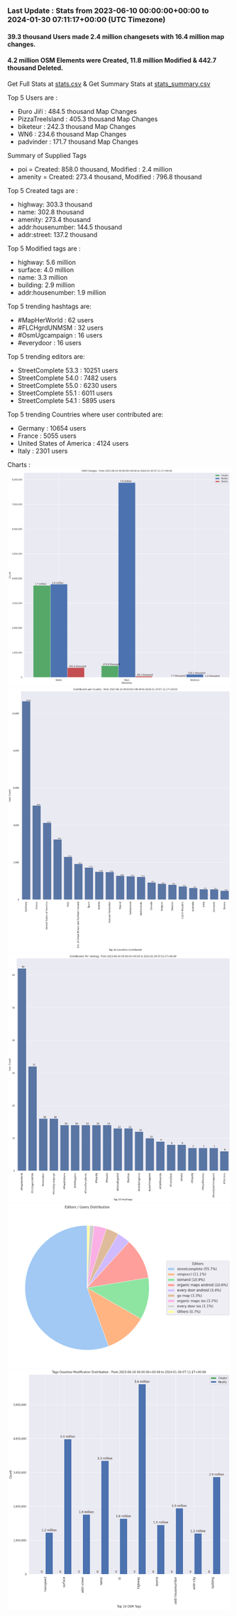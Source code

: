 ### Last Update : Stats from 2023-06-10 00:00:00+00:00 to 2024-01-30 07:11:17+00:00 (UTC Timezone)

#### 39.3 thousand Users made 2.4 million changesets with 16.4 million map changes.
#### 4.2 million OSM Elements were Created, 11.8 million Modified & 442.7 thousand Deleted.
Get Full Stats at [stats.csv](/stats/fieldmappers/Daily/stats.csv)
 & Get Summary Stats at [stats_summary.csv](/stats/fieldmappers/Daily/stats_summary.csv)

Top 5 Users are : 
- Đuro Jiří : 484.5 thousand Map Changes
- PizzaTreeIsland : 405.3 thousand Map Changes
- biketeur : 242.3 thousand Map Changes
- WN6 : 234.6 thousand Map Changes
- padvinder : 171.7 thousand Map Changes

Summary of Supplied Tags
- poi = Created: 858.0 thousand, Modified : 2.4 million
- amenity = Created: 273.4 thousand, Modified : 796.8 thousand


Top 5 Created tags are :
- highway: 303.3 thousand
- name: 302.8 thousand
- amenity: 273.4 thousand
- addr:housenumber: 144.5 thousand
- addr:street: 137.2 thousand


Top 5 Modified tags are :
- highway: 5.6 million
- surface: 4.0 million
- name: 3.3 million
- building: 2.9 million
- addr:housenumber: 1.9 million


Top 5 trending hashtags are:
- #MapHerWorld : 62 users
- #FLCHgrdUNMSM : 32 users
- #OsmUgcampaign : 16 users
- #everydoor : 16 users


Top 5 trending editors are:
- StreetComplete 53.3 : 10251 users
- StreetComplete 54.0 : 7482 users
- StreetComplete 55.0 : 6230 users
- StreetComplete 55.1 : 6011 users
- StreetComplete 54.1 : 5895 users


Top 5 trending Countries where user contributed are:
- Germany : 10654 users
- France : 5055 users
- United States of America : 4124 users
- Italy : 2301 users


 Charts : 
![Alt text](./stats_osm_changes.png) 
![Alt text](./stats_users_per_country.png) 
![Alt text](./stats_users_per_hashtag.png) 
![Alt text](./stats_editors_pie_chart.png) 
![Alt text](./stats_tags.png) 
